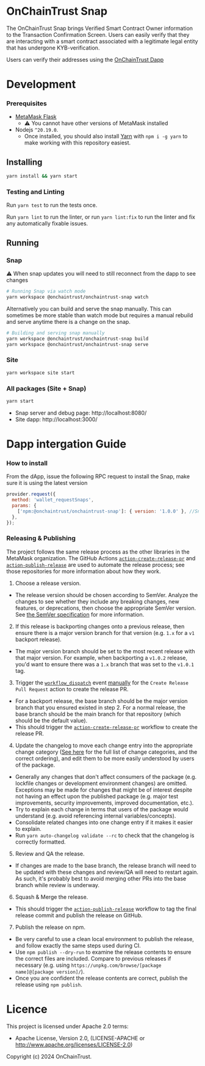 # OnChainTrust Snap

The OnChainTrust Snap brings Verified Smart Contract Owner information to the Transaction Confirmation Screen. Users can easily verify that they are interacting with a smart contract associated with a legitimate legal entity that has undergone KYB-verification.

Users can verify their addresses using the [OnChainTrust Dapp](https://app.onchaintrust.org)

# Development

### Prerequisites

- [MetaMask Flask](https://metamask.io/flask/)
  - ⚠️ You cannot have other versions of MetaMask installed
- Nodejs `^20.19.0`.
  - Once installed, you should also install [Yarn](http://yarnpkg.com/) with `npm i -g yarn` to make working with this repository easiest.

## Installing

```bash
yarn install && yarn start
```

### Testing and Linting

Run `yarn test` to run the tests once.

Run `yarn lint` to run the linter, or run `yarn lint:fix` to run the linter and fix any automatically fixable issues.

## Running

### Snap

⚠️ When snap updates you will need to still reconnect from the dapp to see changes

```bash
# Running Snap via watch mode
yarn workspace @onchaintrust/onchaintrust-snap watch
```

Alternatively you can build and serve the snap manually. This can sometimes be more stable than watch mode but requires
a manual rebuild and serve anytime there is a change on the snap.

```bash
# Building and serving snap manually
yarn workspace @onchaintrust/onchaintrust-snap build
yarn workspace @onchaintrust/onchaintrust-snap serve
```

### Site

```bash
yarn workspace site start
```

### All packages (Site + Snap)

```bash
yarn start
```

- Snap server and debug page: http://localhost:8080/
- Site dapp: http://localhost:3000/

# Dapp intergation Guide

### How to install

From the dApp, issue the following RPC request to install the Snap, make sure it is using the latest version

```javascript
provider.request({
  method: 'wallet_requestSnaps',
  params: {
    ['npm:@onchaintrust/onchaintrust-snap']: { version: '1.0.0' }, //Snap's version
  },
});
```

### Releasing & Publishing

The project follows the same release process as the other libraries in the MetaMask organization. The GitHub Actions [`action-create-release-pr`](https://github.com/MetaMask/action-create-release-pr) and [`action-publish-release`](https://github.com/MetaMask/action-publish-release) are used to automate the release process; see those repositories for more information about how they work.

1. Choose a release version.

- The release version should be chosen according to SemVer. Analyze the changes to see whether they include any breaking changes, new features, or deprecations, then choose the appropriate SemVer version. See [the SemVer specification](https://semver.org/) for more information.

2. If this release is backporting changes onto a previous release, then ensure there is a major version branch for that version (e.g. `1.x` for a `v1` backport release).

- The major version branch should be set to the most recent release with that major version. For example, when backporting a `v1.0.2` release, you'd want to ensure there was a `1.x` branch that was set to the `v1.0.1` tag.

3. Trigger the [`workflow_dispatch`](https://docs.github.com/en/actions/reference/events-that-trigger-workflows#workflow_dispatch) event [manually](https://docs.github.com/en/actions/managing-workflow-runs/manually-running-a-workflow) for the `Create Release Pull Request` action to create the release PR.

- For a backport release, the base branch should be the major version branch that you ensured existed in step 2. For a normal release, the base branch should be the main branch for that repository (which should be the default value).
- This should trigger the [`action-create-release-pr`](https://github.com/MetaMask/action-create-release-pr) workflow to create the release PR.

4. Update the changelog to move each change entry into the appropriate change category ([See here](https://keepachangelog.com/en/1.0.0/#types) for the full list of change categories, and the correct ordering), and edit them to be more easily understood by users of the package.

- Generally any changes that don't affect consumers of the package (e.g. lockfile changes or development environment changes) are omitted. Exceptions may be made for changes that might be of interest despite not having an effect upon the published package (e.g. major test improvements, security improvements, improved documentation, etc.).
- Try to explain each change in terms that users of the package would understand (e.g. avoid referencing internal variables/concepts).
- Consolidate related changes into one change entry if it makes it easier to explain.
- Run `yarn auto-changelog validate --rc` to check that the changelog is correctly formatted.

5. Review and QA the release.

- If changes are made to the base branch, the release branch will need to be updated with these changes and review/QA will need to restart again. As such, it's probably best to avoid merging other PRs into the base branch while review is underway.

6. Squash & Merge the release.

- This should trigger the [`action-publish-release`](https://github.com/MetaMask/action-publish-release) workflow to tag the final release commit and publish the release on GitHub.

7. Publish the release on npm.

- Be very careful to use a clean local environment to publish the release, and follow exactly the same steps used during CI.
- Use `npm publish --dry-run` to examine the release contents to ensure the correct files are included. Compare to previous releases if necessary (e.g. using `https://unpkg.com/browse/[package name]@[package version]/`).
- Once you are confident the release contents are correct, publish the release using `npm publish`.

# Licence

This project is licensed under Apache 2.0 terms:

- Apache License, Version 2.0, (LICENSE-APACHE or http://www.apache.org/licenses/LICENSE-2.0)

Copyright (c) 2024 OnChainTrust.

